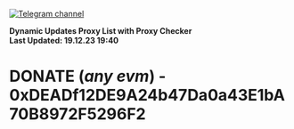 [![Telegram channel](https://img.shields.io/endpoint?url=https://runkit.io/damiankrawczyk/telegram-badge/branches/master?url=https://t.me/n4z4v0d)](https://t.me/n4z4v0d) 

**Dynamic Updates Proxy List with Proxy Checker**  
**Last Updated: 19.12.23 19:40**

# DONATE (_any evm_) - 0xDEADf12DE9A24b47Da0a43E1bA70B8972F5296F2
